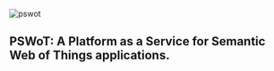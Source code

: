 ![pswot](https://github.com/nailtonvieira/cloudsemanticwot/blob/master/others/logo.png)

## PSWoT: A Platform as a Service for Semantic Web of Things applications.

